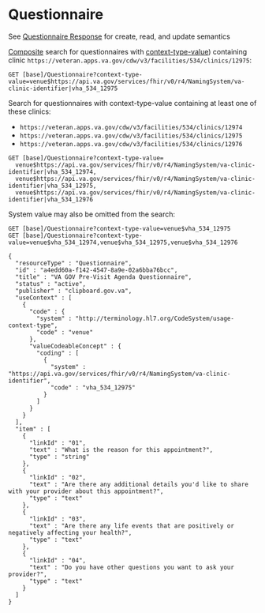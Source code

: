 # Questionnaire

See [Questionnaire Response](questionnaire-response.md) for create, read, and update semantics

[Composite](https://www.hl7.org/fhir/r4/search.html#composite) search for questionnaires with
[context-type-value](https://www.hl7.org/fhir/r4/questionnaire.html#search)) containing clinic
`https://veteran.apps.va.gov/cdw/v3/facilities/534/clinics/12975`:

```
GET [base]/Questionnaire?context-type-value=venue$https://api.va.gov/services/fhir/v0/r4/NamingSystem/va-clinic-identifier|vha_534_12975
```

Search for questionnaires with context-type-value containing at least one of these clinics:
- `https://veteran.apps.va.gov/cdw/v3/facilities/534/clinics/12974`
- `https://veteran.apps.va.gov/cdw/v3/facilities/534/clinics/12975`
- `https://veteran.apps.va.gov/cdw/v3/facilities/534/clinics/12976`

```
GET [base]/Questionnaire?context-type-value=
  venue$https://api.va.gov/services/fhir/v0/r4/NamingSystem/va-clinic-identifier|vha_534_12974,
  venue$https://api.va.gov/services/fhir/v0/r4/NamingSystem/va-clinic-identifier|vha_534_12975,
  venue$https://api.va.gov/services/fhir/v0/r4/NamingSystem/va-clinic-identifier|vha_534_12976
```

System value may also be omitted from the search:

```
GET [base]/Questionnaire?context-type-value=venue$vha_534_12975
GET [base]/Questionnaire?context-type-value=venue$vha_534_12974,venue$vha_534_12975,venue$vha_534_12976
```

```
{
  "resourceType" : "Questionnaire",
  "id" : "a4edd60a-f142-4547-8a9e-02a6bba76bcc",
  "title" : "VA GOV Pre-Visit Agenda Questionnaire",
  "status" : "active",
  "publisher" : "clipboard.gov.va",
  "useContext" : [
    {
      "code" : {
        "system" : "http://terminology.hl7.org/CodeSystem/usage-context-type",
        "code" : "venue"
      },
      "valueCodeableConcept" : {
        "coding" : [
          {
            "system" : "https://api.va.gov/services/fhir/v0/r4/NamingSystem/va-clinic-identifier",
            "code" : "vha_534_12975"
          }
        ]
      }
    }
  ],
  "item" : [
    {
      "linkId" : "01",
      "text" : "What is the reason for this appointment?",
      "type" : "string"
    },
    {
      "linkId" : "02",
      "text" : "Are there any additional details you'd like to share with your provider about this appointment?",
      "type" : "text"
    },
    {
      "linkId" : "03",
      "text" : "Are there any life events that are positively or negatively affecting your health?",
      "type" : "text"
    },
    {
      "linkId" : "04",
      "text" : "Do you have other questions you want to ask your provider?",
      "type" : "text"
    }
  ]
}
```
